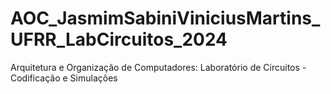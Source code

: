 # AOC_JasmimSabiniViniciusMartins_UFRR_LabCircuitos_2024
Arquitetura e Organização de Computadores: Laboratório de Circuitos - Codificação e Simulações 

